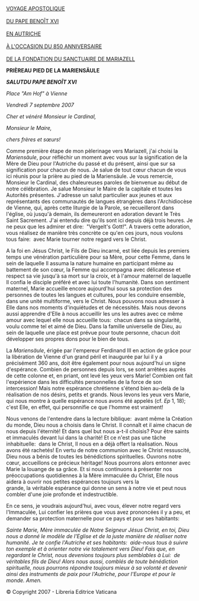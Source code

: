 [VOYAGE APOSTOLIQUE \
\
DU PAPE BENOÎT XVI\
\
EN AUTRICHE \
\
À L'OCCASION DU 850 ANNIVERSAIRE\
\
DE LA FONDATION DU SANCTUAIRE DE MARIAZELL](/content/benedict-xvi/fr/travels/2007/index_austria.html)

**PRIÈREAU PIED DE LA MARIENSÄULE**

***SALUT******DU PAPE BENOÎT XVI***

*Place "Am Hof" à Vienne*

*Vendredi 7 septembre 2007*

*Cher et vénéré Monsieur le Cardinal,*

*Monsieur le Maire,*

*chers frères et sœurs!*

Comme première étape de mon pèlerinage vers Mariazell, j'ai choisi la *Mariensäule*, pour réfléchir un moment avec vous sur la signification de la Mère de Dieu pour l'Autriche du passé et du présent, ainsi que sur sa signification pour chacun de nous. Je salue de tout cœur chacun de vous ici réunis pour la prière au pied de la Mariensäule. Je vous remercie, Monsieur le Cardinal, des chaleureuses paroles de bienvenue au début de notre célébration. Je salue Monsieur le Maire de la capitale et toutes les Autorités présentes. J'adresse un salut particulier aux jeunes et aux représentants des communautés de langues étrangères dans l'Archidiocèse de Vienne, qui, après cette liturgie de la Parole, se recueilleront dans l'église, où jusqu'à demain, ils demeureront en adoration devant le Très Saint Sacrement. J'ai entendu dire qu'ils sont ici depuis déjà trois heures. Je ne peux que les admirer et dire:  "Vergelt's Gott!". A travers cette adoration, vous réalisez de manière très concrète ce qu'en ces jours, nous voulons tous faire:  avec Marie tourner notre regard vers le Christ.

A la foi en Jésus Christ, le Fils de Dieu incarné, est liée depuis les premiers temps une vénération particulière pour sa Mère, pour cette Femme, dans le sein de laquelle Il assuma la nature humaine en participant même au battement de son cœur, la Femme qui accompagna avec délicatesse et respect sa vie jusqu'à sa mort sur la croix, et à l'amour maternel de laquelle Il confia le disciple préféré et avec lui toute l'humanité. Dans son sentiment maternel, Marie accueille encore aujourd'hui sous sa protection des personnes de toutes les langues et cultures, pour les conduire ensemble, dans une unité multiforme, vers le Christ. Nous pouvons nous adresser à Elle dans nos moments d'inquiétudes et de nécessités. Mais nous devons aussi apprendre d'Elle à nous accueillir les uns les autres avec ce même amour avec lequel elle nous accueille tous:  chacun dans sa singularité, voulu comme tel et aimé de Dieu. Dans la famille universelle de Dieu, au sein de laquelle une place est prévue pour toute personne, chacun doit développer ses propres dons pour le bien de tous.

La *Mariensäule*, érigée par l'empereur Ferdinand III en action de grâce pour la libération de Vienne d'un grand péril et inaugurée par lui il y a précisément 360 ans, doit être également pour nous aujourd'hui un signe d'espérance. Combien de personnes depuis lors, se sont arrêtées auprès de cette colonne et, en priant, ont levé les yeux vers Marie! Combien ont fait l'expérience dans les difficultés personnelles de la force de son intercession! Mais notre espérance chrétienne s'étend bien au-delà de la réalisation de nos désirs, petits et grands. Nous levons les yeux vers Marie, qui nous montre à quelle espérance nous avons été appelés (cf. *Ep* 1, 18); c'est Elle, en effet, qui personnifie ce que l'homme est vraiment!

Nous venons de l'entendre dans la lecture biblique:  avant même la Création du monde, Dieu nous a choisis dans le Christ. Il connaît et il aime chacun de nous depuis l'éternité! Et dans quel but nous a-t-il choisis? Pour être saints et immaculés devant lui dans la charité! Et ce n'est pas une tâche inhabituelle:  dans le Christ, Il nous en a déjà offert la réalisation. Nous avons été rachetés! En vertu de notre communion avec le Christ ressuscité, Dieu nous a bénis de toutes les bénédictions spirituelles. Ouvrons notre cœur, accueillons ce précieux héritage! Nous pourrons alors entonner avec Marie la louange de sa grâce. Et si nous continuons à présenter nos préoccupations quotidiennes à la Mère immaculée du Christ, Elle nous aidera à ouvrir nos petites espérances toujours vers la grande, la véritable espérance qui donne un sens à notre vie et peut nous combler d'une joie profonde et indestructible.

En ce sens, je voudrais aujourd'hui, avec vous, élever notre regard vers l'Immaculée, Lui confier les prières que vous avez prononcées il y a peu, et demander sa protection maternelle pour ce pays et pour ses habitants:

*Sainte Marie, Mère immaculée de Notre Seigneur Jésus Christ, en toi, Dieu nous a donné le modèle de l'Eglise et de la juste manière de réaliser notre humanité. Je te confie l'Autriche et ses habitants:  aide-nous tous à suivre ton exemple et à orienter notre vie totalement vers Dieu! Fais que, en regardant le Christ, nous devenions toujours plus semblables à Lui:  de véritables fils de Dieu! Alors nous aussi, comblés de toute bénédiction spirituelle, nous pourrons répondre toujours mieux à sa volonté et devenir ainsi des instruments de paix pour l'Autriche, pour l'Europe et pour le monde. Amen.*

© Copyright 2007 - Libreria Editrice Vaticana